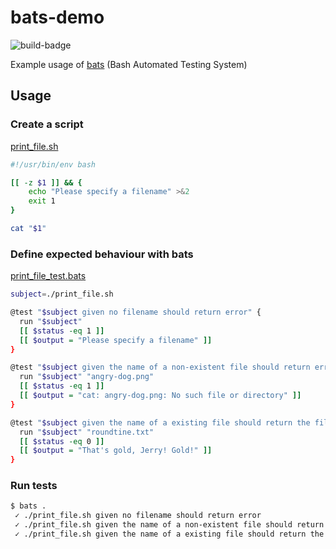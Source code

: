 # bats-demo

![build-badge](https://github.com/joakimen/bats-demo/actions/workflows/test.yaml/badge.svg)

Example usage of [bats](https://github.com/bats-core/bats-core) (Bash Automated Testing System)

## Usage

### Create a script

[print_file.sh](./print_file.sh)

```sh
#!/usr/bin/env bash

[[ -z $1 ]] && {
    echo "Please specify a filename" >&2
    exit 1
}

cat "$1"
```

### Define expected behaviour with bats

[print_file_test.bats](./print_file_test.bats)

```sh
subject=./print_file.sh

@test "$subject given no filename should return error" {
  run "$subject"
  [[ $status -eq 1 ]]
  [[ $output = "Please specify a filename" ]]
}

@test "$subject given the name of a non-existent file should return error" {
  run "$subject" "angry-dog.png"
  [[ $status -eq 1 ]]
  [[ $output = "cat: angry-dog.png: No such file or directory" ]]
}

@test "$subject given the name of a existing file should return the file contents" {
  run "$subject" "roundtine.txt"
  [[ $status -eq 0 ]]
  [[ $output = "That's gold, Jerry! Gold!" ]]
}
```

### Run tests

```sh
$ bats .
 ✓ ./print_file.sh given no filename should return error
 ✓ ./print_file.sh given the name of a non-existent file should return error
 ✓ ./print_file.sh given the name of a existing file should return the file contents
```
